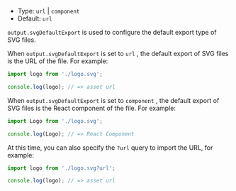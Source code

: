 - Type: `url` | `component`
- Default: `url`

`output.svgDefaultExport` is used to configure the default export type of SVG files.

When `output.svgDefaultExport` is set to `url` , the default export of SVG files is the URL of the file. For example:

```js
import logo from './logo.svg';

console.log(logo); // => asset url
```

When `output.svgDefaultExport` is set to `component` , the default export of SVG files is the React component of the file. For example:

```js
import Logo from './logo.svg';

console.log(Logo); // => React Component
```

At this time, you can also specify the `?url` query to import the URL, for example:

```js
import logo from './logo.svg?url';

console.log(logo); // => asset url
```
